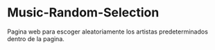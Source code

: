 # Music-Random-Selection
Pagina web para escoger aleatoriamente los artistas predeterminados dentro de la pagina.
